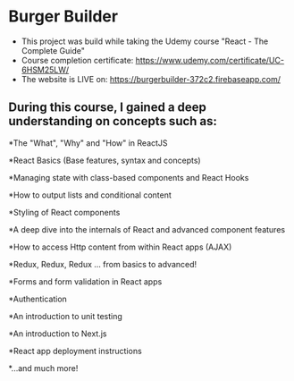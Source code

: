 # Burger Builder

* This project was build while taking the Udemy course "React - The Complete Guide"
* Course completion certificate: https://www.udemy.com/certificate/UC-6HSM25LW/
* The website is LIVE on: https://burgerbuilder-372c2.firebaseapp.com/

## During this course, I gained a deep understanding on concepts such as:

 *The "What", "Why" and "How" in ReactJS

 *React Basics (Base features, syntax and concepts)

 *Managing state with class-based components and React Hooks

 *How to output lists and conditional content

 *Styling of React components

 *A deep dive into the internals of React and advanced component features

 *How to access Http content from within React apps (AJAX)

 *Redux, Redux, Redux ... from basics to advanced!

 *Forms and form validation in React apps

 *Authentication

 *An introduction to unit testing

 *An introduction to Next.js

 *React app deployment instructions

 *...and much more!

